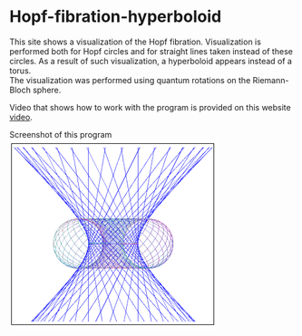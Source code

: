 # Hopf-fibration-hyperboloid
<p>
This site shows a visualization of the Hopf fibration.
Visualization is performed both for Hopf circles and for straight lines 
taken instead of these circles. As a result of such visualization, 
a hyperboloid appears instead of a torus.
<br>
The visualization was performed using quantum rotations on the Riemann-Bloch sphere.
</p>
<p>
Video that shows how to work with the program is provided on this website
  <a href ="https://www.youtube.com/watch?v=cxOhQ8L-8dk" target="_blank">video</a>.
</p>
<p>
Screenshot of this program
<img src="images/hyperboloid.png"
</p>

